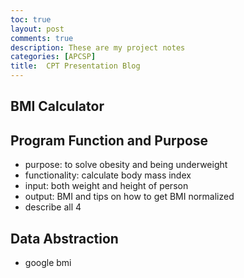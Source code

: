 ```yaml
---
toc: true
layout: post
comments: true
description: These are my project notes
categories: [APCSP]
title:  CPT Presentation Blog
---
```


## BMI Calculator

## Program Function and Purpose
 - purpose: to solve obesity and being underweight
 - functionality: calculate body mass index
 - input: both weight and height of person
 - output: BMI and tips on how to get BMI normalized
 - describe all 4

## Data Abstraction
 - google bmi